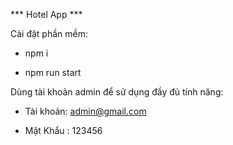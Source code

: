 *** Hotel App ***

Cài đặt phần mềm:

 - npm i

 - npm run start

Dùng tài khoản admin để sử dụng đầy đủ tính năng:

 - Tài khoản: admin@gmail.com

 - Mật Khẩu : 123456
